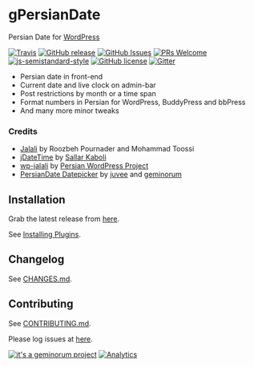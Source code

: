 # gPersianDate

Persian Date for [WordPress](https://wordpress.org/)

[![Travis](https://img.shields.io/travis/geminorum/gpersiandate.svg?style=for-the-badge)](https://travis-ci.org/geminorum/gpersiandate)
[![GitHub release](https://img.shields.io/github/release/geminorum/gpersiandate.svg?style=for-the-badge)](https://github.com/geminorum/gpersiandate/releases)
[![GitHub Issues](https://img.shields.io/github/issues/geminorum/gpersiandate.svg?style=for-the-badge)](https://github.com/geminorum/gpersiandate/issues)
[![PRs Welcome](https://img.shields.io/badge/PRs-welcome-brightgreen.svg?style=for-the-badge)](http://makeapullrequest.com)
[![js-semistandard-style](https://img.shields.io/badge/code%20style-semistandard-brightgreen.svg?style=for-the-badge)](https://github.com/Flet/semistandard)
[![GitHub license](https://img.shields.io/badge/license-GPLv3+-blue.svg?style=for-the-badge)](https://raw.githubusercontent.com/geminorum/gpersiandate/master/LICENSE)
[![Gitter](https://img.shields.io/badge/gitter-join%20chat-brightgreen.svg?style=for-the-badge)](https://gitter.im/geminorum/gpersiandate?utm_source=badge&utm_medium=badge&utm_campaign=pr-badge)

* Persian date in front-end
* Current date and live clock on admin-bar
* Post restrictions by month or a time span
* Format numbers in Persian for WordPress, BuddyPress and bbPress
* And many more minor tweaks

### Credits
* [Jalali](http://www.farsiweb.info/jalali/jalali.c) by Roozbeh Pournader and Mohammad Toossi
* [jDateTime](https://github.com/sallar/jDateTime) by [Sallar Kaboli](http://sallar.me/projects/jdatetime/)
* [wp-jalali](https://wordpress.org/plugins/wp-jalali/) by [Persian WordPress Project](http://wp-persian.com/)
* [PersianDate Datepicker](https://github.com/brothersincode/persiandate) by [juvee](https://github.com/juvee) and [geminorum](https://github.com/geminorum)

## Installation
Grab the latest release from [here](https://github.com/geminorum/gpersiandate/releases).

See [Installing Plugins](http://codex.wordpress.org/Managing_Plugins#Installing_Plugins).

## Changelog
See [CHANGES.md](CHANGES.md).

## Contributing
See [CONTRIBUTING.md](CONTRIBUTING.md).

Please log issues at [here](https://github.com/geminorum/gpersiandate/issues).

[![it's a geminorum project](http://img.shields.io/badge/it's_a-geminorum_project-lightgrey.svg?style=flat-square)](https://geminorum.ir/)
[![Analytics](https://ga-beacon.appspot.com/UA-865830-4/gpersiandate/readme?pixel)](https://github.com/geminorum/gpersiandate)
